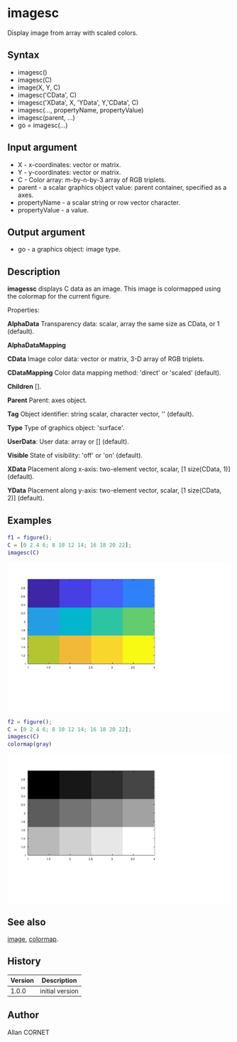 # imagesc

Display image from array with scaled colors.

## Syntax

- imagesc()
- imagesc(C)
- image(X, Y, C)
- imagesc('CData', C)
- imagesc('XData', X, 'YData', Y,'CData', C)
- imagesc(..., propertyName, propertyValue)
- imagesc(parent, ...)
- go = imagesc(...)

## Input argument

- X - x-coordinates: vector or matrix.
- Y - y-coordinates: vector or matrix.
- C - Color array: m-by-n-by-3 array of RGB triplets.
- parent - a scalar graphics object value: parent container, specified as a axes.
- propertyName - a scalar string or row vector character.
- propertyValue - a value.

## Output argument

- go - a graphics object: image type.

## Description

  <p><b>imagessc</b> displays C data as an image. This image is colormapped using the colormap for the current figure.</p>
  <p>Properties:</p>
  <p/>
  <p><b>AlphaData</b> Transparency data: scalar, array the same size as CData, or 1 (default).</p>
  <p>
    <b>AlphaDataMapping</b>
  </p>
  <p><b>CData</b> Image color data: vector or matrix, 3-D array of RGB triplets.</p>
  <p><b>CDataMapping</b> Color data mapping method: 'direct' or 'scaled' (default).</p>
  <p><b>Children</b> [].</p>
  <p><b>Parent</b> Parent: axes object.</p>
  <p><b>Tag</b> Object identifier: string scalar, character vector, '' (default).</p>
  <p><b>Type</b> Type of graphics object: 'surface'.</p>
  <p><b>UserData</b>: User data: array or [] (default).</p>
  <p><b>Visible</b> State of visibility: 'off' or 'on' (default).</p>
  <p><b>XData</b> Placement along x-axis: two-element vector, scalar, [1 size(CData, 1)] (default).</p>
  <p><b>YData</b> Placement along y-axis: two-element vector, scalar, [1 size(CData, 2)] (default).</p>
  <p/>

## Examples

```matlab
f1 = figure();
C = [0 2 4 6; 8 10 12 14; 16 18 20 22];
imagesc(C)
```

<img src="imagesc_1_B3E4F684.svg" align="middle"/>

```matlab
f2 = figure();
C = [0 2 4 6; 8 10 12 14; 16 18 20 22];
imagesc(C)
colormap(gray)
```

<img src="imagesc_2_CCE092AE.svg" align="middle"/>

## See also

[image](image.md), [colormap](colormap.html).

## History

| Version | Description     |
| ------- | --------------- |
| 1.0.0   | initial version |

## Author

Allan CORNET
